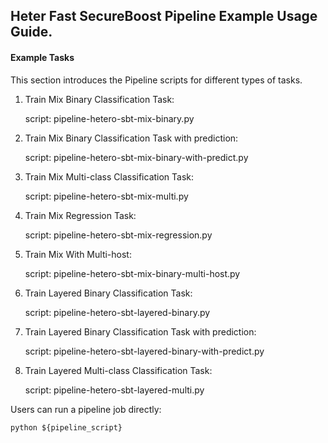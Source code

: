 ## Heter Fast SecureBoost Pipeline Example Usage Guide.

#### Example Tasks

This section introduces the Pipeline scripts for different types of tasks.

1. Train Mix Binary Classification Task:

    script: pipeline-hetero-sbt-mix-binary.py

2. Train Mix Binary Classification Task with prediction:

    script: pipeline-hetero-sbt-mix-binary-with-predict.py

3. Train Mix Multi-class Classification Task:

    script: pipeline-hetero-sbt-mix-multi.py

4. Train Mix Regression Task:

    script: pipeline-hetero-sbt-mix-regression.py
    
5. Train Mix With Multi-host:

    script: pipeline-hetero-sbt-mix-binary-multi-host.py
    
6. Train Layered Binary Classification Task:

    script: pipeline-hetero-sbt-layered-binary.py

7. Train Layered Binary Classification Task with prediction:

    script: pipeline-hetero-sbt-layered-binary-with-predict.py

8. Train Layered Multi-class Classification Task:

    script: pipeline-hetero-sbt-layered-multi.py

Users can run a pipeline job directly:

    python ${pipeline_script}
